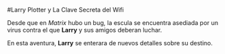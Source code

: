 #Larry Plotter y La Clave Secreta del Wifi

Desde que en *Matrix* hubo un bug, la escula se encuentra asediada por un virus
contra el que **Larry** y sus amigos deberan luchar.

En esta aventura, **Larry** se enterara de nuevos detalles sobre su destino.